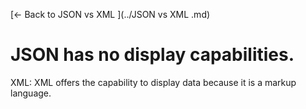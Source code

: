 [← Back to JSON vs XML ](../JSON vs XML .md)

# JSON has no display capabilities.

XML: XML offers the capability to display data because it is a markup language.